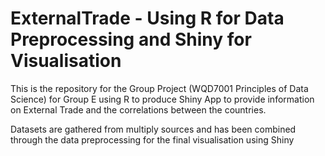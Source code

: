# ExternalTrade - Using R for Data Preprocessing and Shiny for Visualisation
This is the repository for the Group Project (WQD7001 Principles of Data Science) for Group E using R to produce Shiny App to provide information on External Trade and the correlations between the countries.

Datasets are gathered from multiply sources and has been combined through the data preprocessing for the final visualisation using Shiny

